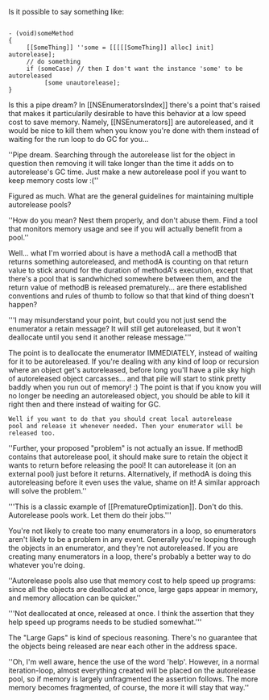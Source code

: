 Is it possible to say something like:

<code>
- (void)someMethod
{
     [[SomeThing]] ''some = [[[[[SomeThing]] alloc] init] autorelease];
     // do something
     if (someCase) // then I don't want the instance 'some' to be autoreleased
          [some unautorelease];
}
</code>

Is this a pipe dream?
In [[NSEnumeratorsIndex]] there's a point that's raised that makes it particularily desirable to have this behavior at a low speed cost to save memory.  Namely, [[NSEnumerators]] are autoreleased, and it would be nice to kill them when you know you're done with them instead of waiting for the run loop to do GC for you... 

''Pipe dream. Searching through the autorelease list for the object in question then removing it will take longer than the time it adds on to autorelease's GC time. Just make a new autorelease pool if you want to keep memory costs low :(''

Figured as much.  What are the general guidelines for maintaining multiple autorelease pools?

''How do you mean? Nest them properly, and don't abuse them. Find a tool that monitors memory usage and see if you will actually benefit from a pool.''

Well... what I'm worried about is have a methodA call a methodB that returns something autoreleased, and methodA is counting on that return value to stick around for the duration of methodA's execution, except that there's a pool that is sandwhiched somewhere between them, and the return value of methodB is released prematurely... are there established conventions and rules of thumb to follow so that that kind of thing doesn't happen?

'''I may misunderstand your point, but could you not just send the enumerator a retain message?  It will still get autoreleased, but it won't deallocate until you send it another release message.'''

The point is to deallocate the enumerator IMMEDIATELY, instead of waiting for it to be autoreleased.  If you're dealing with any kind of loop or recursion where an object get's autoreleased, before long you'll have a pile sky high of autoreleased object carcasses... and that pile will start to stink pretty baddly when you run out of memory!  :) The point is that if you know you will no longer be needing an autoreleased object, you should be able to kill it right then and there instead of waiting for GC.

<code>Well if you want to do that you should creat local autorelease pool and release it whenever needed. Then your enumerator will be released too.</code>

''Further, your proposed "problem" is not actually an issue. If methodB contains that autorelease pool, it should make sure to retain the object it wants to return before releasing the pool! It can autorelease it (on an external pool) just before it returns. Alternatively, if methodA is doing this autoreleasing before it even uses the value, shame on it! A similar approach will solve the problem.''

'''This is a classic example of [[PrematureOptimization]]. Don't do this. Autorelease pools work. Let them do their jobs.'''

You're not likely to create too many enumerators in a loop, so enumerators aren't likely to be a problem in any event. Generally you're looping through the objects in an enumerator, and they're not autoreleased. If you are creating many enumerators in a loop, there's probably a better way to do whatever you're doing.

''Autorelease pools also use that memory cost to help speed up programs: since all the objects are deallocated at once, large gaps appear in memory, and memory allocation can be quicker.''

'''Not deallocated at once, released at once. I think the assertion that they help speed up programs needs to be studied somewhat.'''

The "Large Gaps" is kind of specious reasoning.   There's no guarantee that the objects being released are near each other in the address space.

''Oh, I'm well aware, hence the use of the word 'help'. However, in a normal iteration-loop, almost everything created will be placed on the autorelease pool, so if memory is largely unfragmented the assertion follows. The more memory becomes fragmented, of course, the more it will stay that way.''